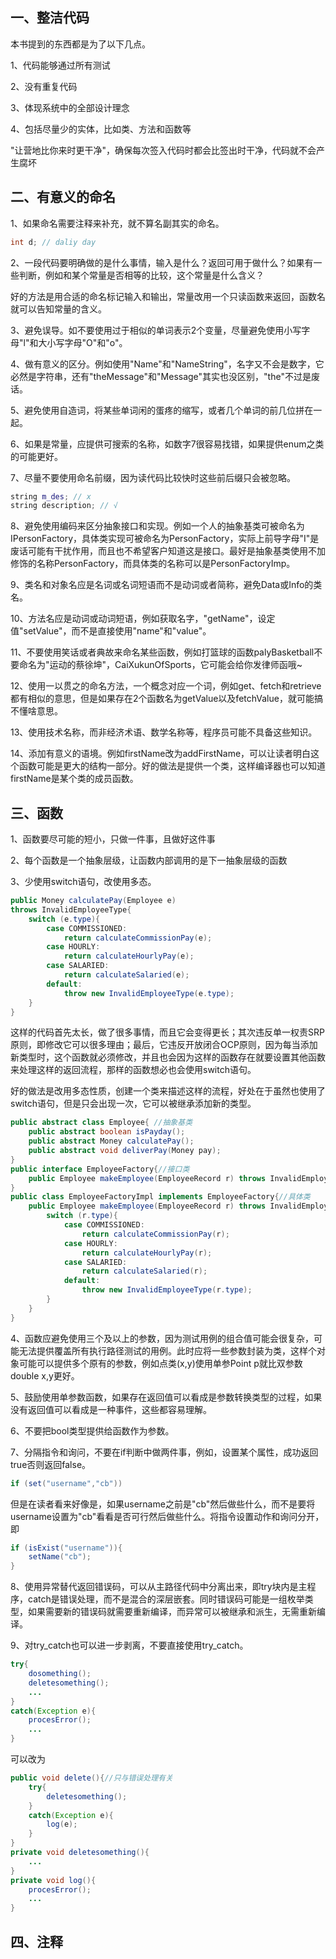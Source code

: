 <!--
 * @Author: chenbei
 * @Date: 2022-04-04 20:30:37
 * @LastEditTime: 2022-04-04 20:35:07
 * @FilePath: \myLeetCode\代码整洁之道.md
 * @Description: 代码整洁之道.md
 * @Signature: A boy without dreams
-->
## 一、整洁代码

本书提到的东西都是为了以下几点。

1、代码能够通过所有测试

2、没有重复代码

3、体现系统中的全部设计理念

4、包括尽量少的实体，比如类、方法和函数等

"让营地比你来时更干净"，确保每次签入代码时都会比签出时干净，代码就不会产生腐坏

## 二、有意义的命名

1、如果命名需要注释来补充，就不算名副其实的命名。

```c++
int d; // daliy day
```

2、一段代码要明确做的是什么事情，输入是什么？返回可用于做什么？如果有一些判断，例如和某个常量是否相等的比较，这个常量是什么含义？

好的方法是用合适的命名标记输入和输出，常量改用一个只读函数来返回，函数名就可以告知常量的含义。

3、避免误导。如不要使用过于相似的单词表示2个变量，尽量避免使用小写字母"l"和大小写字母"O"和"o"。

4、做有意义的区分。例如使用"Name"和"NameString"，名字又不会是数字，它必然是字符串，还有"theMessage"和"Message"其实也没区别，"the"不过是废话。

5、避免使用自造词，将某些单词闲的蛋疼的缩写，或者几个单词的前几位拼在一起。

6、如果是常量，应提供可搜索的名称，如数字7很容易找错，如果提供enum之类的可能更好。

7、尽量不要使用命名前缀，因为读代码比较快时这些前后缀只会被忽略。

```C++
string m_des; // x
string description; // √
```

8、避免使用编码来区分抽象接口和实现。例如一个人的抽象基类可被命名为IPersonFactory，具体类实现可被命名为PersonFactory，实际上前导字母"I"是废话可能有干扰作用，而且也不希望客户知道这是接口。最好是抽象基类使用不加修饰的名称PersonFactory，而具体类的名称可以是PersonFactoryImp。

9、类名和对象名应是名词或名词短语而不是动词或者简称，避免Data或Info的类名。

10、方法名应是动词或动词短语，例如获取名字，"getName"，设定值"setValue"，而不是直接使用"name"和"value"。

11、不要使用笑话或者典故来命名某些函数，例如打篮球的函数palyBasketball不要命名为"运动的蔡徐坤"，CaiXukunOfSports，它可能会给你发律师函哦~

12、使用一以贯之的命名方法，一个概念对应一个词，例如get、fetch和retrieve都有相似的意思，但是如果存在2个函数名为getValue以及fetchValue，就可能搞不懂啥意思。

13、使用技术名称，而非经济术语、数学名称等，程序员可能不具备这些知识。

14、添加有意义的语境。例如firstName改为addFirstName，可以让读者明白这个函数可能是更大的结构一部分。好的做法是提供一个类，这样编译器也可以知道firstName是某个类的成员函数。

## 三、函数

1、函数要尽可能的短小，只做一件事，且做好这件事

2、每个函数是一个抽象层级，让函数内部调用的是下一抽象层级的函数

3、少使用switch语句，改使用多态。

```java
public Money calculatePay(Employee e)
throws InvalidEmployeeType{
    switch (e.type){
        case COMMISSIONED:
            return calculateCommissionPay(e);
        case HOURLY:
            return calculateHourlyPay(e);
        case SALARIED:
            return calculateSalaried(e);
        default:
            throw new InvalidEmployeeType(e.type);
    }
}
```

这样的代码首先太长，做了很多事情，而且它会变得更长；其次违反单一权责SRP原则，即修改它可以很多理由；最后，它违反开放闭合OCP原则，因为每当添加新类型时，这个函数就必须修改，并且也会因为这样的函数存在就要设置其他函数来处理这样的返回流程，那样的函数想必也会使用switch语句。

好的做法是改用多态性质，创建一个类来描述这样的流程，好处在于虽然也使用了switch语句，但是只会出现一次，它可以被继承添加新的类型。

```java
public abstract class Employee{ //抽象基类
    public abstract boolean isPayday();
    public abstract Money calculatePay();
    public abstract void deliverPay(Money pay);
}
public interface EmployeeFactory{//接口类
    public Employee makeEmployee(EmployeeRecord r) throws InvalidEmployeeType; // 工厂函数
}
public class EmployeeFactoryImpl implements EmployeeFactory{//具体类
    public Employee makeEmployee(EmployeeRecord r) throws InvalidEmployeeType{
        switch (r.type){
            case COMMISSIONED:
              	return calculateCommissionPay(r);
            case HOURLY:
            	return calculateHourlyPay(r);
        	case SALARIED:
            	return calculateSalaried(r);
        	default:
            	throw new InvalidEmployeeType(r.type);
        }
    }
}
```

4、函数应避免使用三个及以上的参数，因为测试用例的组合值可能会很复杂，可能无法提供覆盖所有执行路径测试的用例。此时应将一些参数封装为类，这样个对象可能可以提供多个原有的参数，例如点类(x,y)使用单参Point p就比双参数double x,y更好。

5、鼓励使用单参数函数，如果存在返回值可以看成是参数转换类型的过程，如果没有返回值可以看成是一种事件，这些都容易理解。

6、不要把bool类型提供给函数作为参数。

7、分隔指令和询问，不要在if判断中做两件事，例如，设置某个属性，成功返回true否则返回false。

```java
if (set("username","cb"))
```

但是在读者看来好像是，如果username之前是"cb"然后做些什么，而不是要将username设置为"cb"看看是否可行然后做些什么。将指令设置动作和询问分开，即

```java
if (isExist("username")){
    setName("cb");
}
```

8、使用异常替代返回错误码，可以从主路径代码中分离出来，即try块内是主程序，catch是错误处理，而不是混合的深层嵌套。同时错误码可能是一组枚举类型，如果需要新的错误码就需要重新编译，而异常可以被继承和派生，无需重新编译。

9、对try_catch也可以进一步剥离，不要直接使用try_catch。

```java
try{
    dosomething();
    deletesomething();
    ...
}
catch(Exception e){
    procesError();
    ...
}
```

可以改为

```java
public void delete(){//只与错误处理有关
    try{
        deletesomething();
    }
    catch(Exception e){
        log(e);
    }
}
private void deletesomething(){ 
    ...
}
private void log(){
    procesError();
    ...
}
```

## 四、注释

